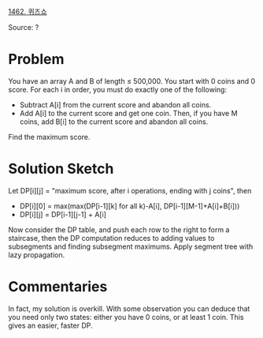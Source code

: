 [1462. 퀴즈쇼](https://www.acmicpc.net/problem/1462)

Source: ?


# Problem

You have an array A and B of length ≤ 500,000. You start with 0 coins and 0 score. For each i in order, you must do exactly one of the following:

* Subtract A[i] from the current score and abandon all coins.
* Add A[i] to the current score and get one coin. Then, if you have M coins, add B[i] to the current score and abandon all coins.

Find the maximum score.

# Solution Sketch

Let DP[i][j] = "maximum score, after i operations, ending with j coins", then

* DP[i][0] = max(max(DP[i-1][k] for all k)-A[i], DP[i-1][M-1]+A[i]+B[i]))
* DP[i][j] = DP[i-1][j-1] + A[i]

Now consider the DP table, and push each row to the right to form a staircase, then the DP computation reduces to adding values to subsegments and finding subsegment maximums. Apply segment tree with lazy propagation.

# Commentaries

In fact, my solution is overkill. With some observation you can deduce that you need only two states: either you have 0 coins, or at least 1 coin. This gives an easier, faster DP.
